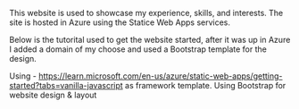 This website is used to showcase my experience, skills, and interests. The site is hosted in Azure using the Statice Web Apps services.

Below is the tutorital used to get the website started, after it was up in Azure I added a domain of my choose and used a Bootstrap template for the design.

Using - https://learn.microsoft.com/en-us/azure/static-web-apps/getting-started?tabs=vanilla-javascript as framework template.
Using Bootstrap for website design & layout

